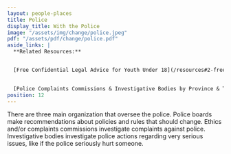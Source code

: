 ```yaml
---
layout: people-places
title: Police
display_title: With the Police 
image: "/assets/img/change/police.jpeg"
pdf: "/assets/pdf/change/police.pdf"
aside_links: |
  **Related Resources:**


  [Free Confidential Legal Advice for Youth Under 18](/resources#2-free-confidential-legal-advice-for-youth-under-18)

   
  [Police Complaints Commissions & Investigative Bodies by Province & Territory](/resources#4-police-complaints-commissions-and-investigative-bodies-by-province-and-territory)
position: 12
---
```


There are three main organization that oversee the police. Police boards make recommendations about policies and rules that should change. Ethics and/or complaints commissions investigate complaints against police. Investigative bodies investigate police actions regarding very serious issues, like if the police seriously hurt someone.
